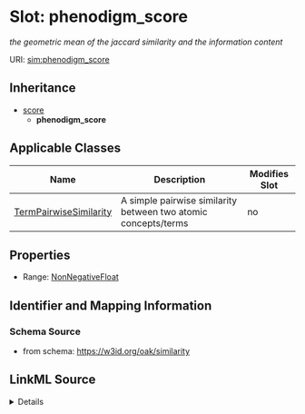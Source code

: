 

# Slot: phenodigm_score


_the geometric mean of the jaccard similarity and the information content_



URI: [sim:phenodigm_score](https://w3id.org/linkml/similarity/phenodigm_score)




## Inheritance

* [score](score.md)
    * **phenodigm_score**






## Applicable Classes

| Name | Description | Modifies Slot |
| --- | --- | --- |
| [TermPairwiseSimilarity](TermPairwiseSimilarity.md) | A simple pairwise similarity between two atomic concepts/terms |  no  |







## Properties

* Range: [NonNegativeFloat](NonNegativeFloat.md)





## Identifier and Mapping Information







### Schema Source


* from schema: https://w3id.org/oak/similarity




## LinkML Source

<details>
```yaml
name: phenodigm_score
description: the geometric mean of the jaccard similarity and the information content
from_schema: https://w3id.org/oak/similarity
rank: 1000
is_a: score
alias: phenodigm_score
domain_of:
- TermPairwiseSimilarity
range: NonNegativeFloat
equals_expression: sqrt({jaccard_similarity} * {information_content})

```
</details>